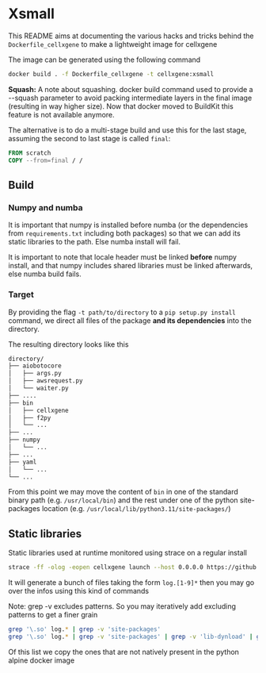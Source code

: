 # Xsmall

This README aims at documenting the various hacks and tricks behind the `Dockerfile_cellxgene` to make a lightweight image for cellxgene

The image can be generated using the following command
```bash
docker build . -f Dockerfile_cellxgene -t cellxgene:xsmall
```

**Squash:** A note about squashing. docker build command used to provide a --squash parameter to avoid packing intermediate layers in the final image (resulting in way higher size). Now that docker moved to BuildKit this feature is not available anymore.

The alternative is to do a multi-stage build and use this for the last stage, assuming the second to last stage is called `final`:

```dockerfile
FROM scratch
COPY --from=final / /
```

## Build

### Numpy and numba

It is important that numpy is installed before numba (or the dependencies from `requirements.txt` including both packages) so that we can add its static libraries to the path. Else numba install will fail.

It is important to note that locale header must be linked **before** numpy install, and that numpy includes shared libraries must be linked afterwards, else numba build fails.

### Target

By providing the flag `-t path/to/directory` to a `pip setup.py install` command, we direct all files of the package **and its dependencies** into the directory.

The resulting directory looks like this

```bash
directory/
├── aiobotocore
│   ├── args.py
│   ├── awsrequest.py
│   └── waiter.py
├── ....
├── bin
│   ├── cellxgene
│   ├── f2py
│   └── ...
├── ...
├── numpy
│   └── ...
├── ...
├── yaml
│   └── ...
└── ...
```

From this point we may move the content of `bin` in one of the standard binary path (e.g. `/usr/local/bin`) and the rest under one of the python site-packages location (e.g. `/usr/local/lib/python3.11/site-packages/`)

## Static libraries

Static libraries used at runtime monitored using strace on a regular install

```bash
strace -ff -olog -eopen cellxgene launch --host 0.0.0.0 https://github.com/chanzuckerberg/cellxgene/raw/main/example-dataset/pbmc3k.h5ad
```

It will generate a bunch of files taking the form `log.[1-9]*` then you may go over the infos using this kind of commands

Note: grep -v excludes patterns. So you may iteratively add excluding patterns to get a finer grain

```bash
grep '\.so' log.* | grep -v 'site-packages'
grep '\.so' log.* | grep -v 'site-packages' | grep -v 'lib-dynload' | grep -v '= -1'
```

Of this list we copy the ones that are not natively present in the python alpine docker image
